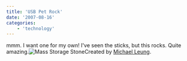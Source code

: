 ```yaml
---
title: 'USB Pet Rock'
date: '2007-08-16'
categories:
    - 'technology'
---
```


mmm. I want one for my own! I've seen the sticks, but this rocks. Quite amazing.![Mass Storage Stone](http://blog.15minutesdeep.com/wp-content/uploads/2007/08/mass_storage_stone.jpg)Created by [Michael Leung](http://www.studioleung.com/ 'Mass Storage Stone').
